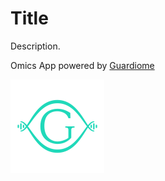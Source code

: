 # Title

Description.

Omics App powered by [Guardiome](https://guardiome.com/)

<img src="media/guardiome_logo.png" width="150" height="150">

